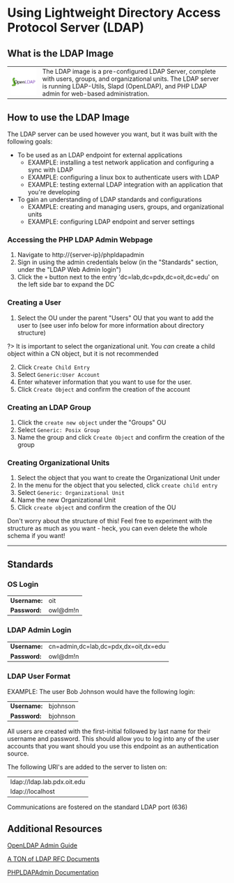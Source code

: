 # Using Lightweight Directory Access Protocol Server (LDAP)

## What is the LDAP Image
|||
|-|-|
| ![](../img/openldap-logo.png ':no-zoom') | The LDAP image is a pre-configured LDAP Server, complete with users, groups, and organizational units. The LDAP server is running LDAP-Utils, Slapd (OpenLDAP), and PHP LDAP admin for web-based administration. |

## How to use the LDAP Image
The LDAP server can be used however you want, but it was built with the following goals:
* To be used as an LDAP endpoint for external applications
    * EXAMPLE: installing a test network application and configuring a sync with LDAP
    * EXAMPLE: configuring a linux box to authenticate users with LDAP
    * EXAMPLE: testing external LDAP integration with an application that you're developing
* To gain an understanding of LDAP standards and configurations
    * EXAMPLE: creating and managing users, groups, and organizational units
    * EXAMPLE: configuring LDAP endpoint and server settings

### Accessing the PHP LDAP Admin Webpage
1. Navigate to  http://{server-ip}/phpldapadmin 
2. Sign in using the admin credentials below (in the "Standards" section, under the "LDAP Web Admin login")
3. Click the `+` button next to the entry 'dc=lab,dc=pdx,dc=oit,dc=edu' on the left side bar to expand the DC

### Creating a User
1. Select the OU under the parent "Users" OU that you want to add the user to (see user info below for more information about directory structure)

?> It is important to select the organizational unit. You *can* create a child object within a CN object, but it is not recommended

2. Click `Create Child Entry`
3. Select `Generic:User Account` 
4. Enter whatever information that you want to use for the user. 
5. Click `Create Object` and confirm the creation of the account

### Creating an LDAP Group
1. Click the `create new object` under the "Groups" OU
2. Select `Generic: Posix Group`
2. Name the group and click `Create Object` and confirm the creation of the group

### Creating Organizational Units
1. Select the object that you want to create the Organizational Unit under
2. In the menu for the object that you selected, click `create child entry`
3. Select `Generic: Organizational Unit`
4. Name the new Organizational Unit
5. Click `create object` and confirm the creation of the OU

Don't worry about the structure of this! Feel free to experiment with the structure as much as you want - heck, you can even delete the whole schema if you want!

---
## Standards
### OS Login 
|               |          |
|---------------|----------|
| **Username:** | oit      |
| **Password:** | owl@dm!n |  

### LDAP Admin Login 
|               |                                      |
|---------------|--------------------------------------|
| **Username:** | cn=admin,dc=lab,dc=pdx,dx=oit,dx=edu |
| **Password:** |                owl@dm!n              | 

### LDAP User Format
EXAMPLE: The user Bob Johnson would have the following login:

|               |          |
|---------------|----------|
| **Username:** | bjohnson |
| **Password:** | bjohnson | 

All users are created with the first-initial followed by last name for their username and password. This should allow you to log into any of the user accounts that you want should you use this endpoint as an authentication source. 

The following URI's are added to the server to listen on:

| |
|-|
| ldap://ldap.lab.pdx.oit.edu |
| ldap://localhost |

Communications are fostered on the standard LDAP port (636)

## Additional Resources
[OpenLDAP Admin Guide](https://www.openldap.org/doc/admin24/)

[A TON of LDAP RFC Documents](https://ldapwiki.com/wiki/LDAP%20Server%20Standards%20and%20Specifications)

[PHPLDAPAdmin Documentation](http://phpldapadmin.sourceforge.net/wiki/index.php/Main_Page)



